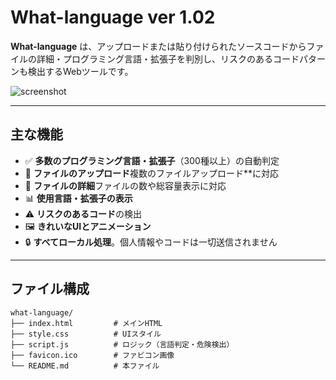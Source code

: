 # What-language ver 1.02

**What-language** は、アップロードまたは貼り付けられたソースコードからファイルの詳細・プログラミング言語・拡張子を判別し、リスクのあるコードパターンも検出するWebツールです。

![screenshot](./screenshot.png)

---

## 主な機能

- ✅ **多数のプログラミング言語・拡張子**（300種以上）の自動判定  
- 📁 **ファイルのアップロード**複数のファイルアップロード**に対応  
- 📁 **ファイルの詳細**ファイルの数や総容量表示に対応
- 📊 **使用言語・拡張子の表示**
- ⚠️ **リスクのあるコード**の検出  
- 🖼️ **きれいなUIとアニメーション**
- 🔒 **すべてローカル処理**。個人情報やコードは一切送信されません 
---

## ファイル構成

```plaintext
what-language/
├── index.html         # メインHTML
├── style.css          # UIスタイル
├── script.js          # ロジック（言語判定・危険検出）
├── favicon.ico        # ファビコン画像
└── README.md          # 本ファイル

